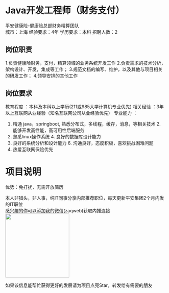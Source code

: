 # Java开发工程师（财务支付）
平安健康险-健康险总部财务精算团队  
城市：上海 经验要求：4年 学历要求：本科  招聘人数：2

## 岗位职责
1.负责健康险财务，支付，精算领域的业务系统开发工作
   2.负责需求的技术分析，架构设计、开发，集成等工作；
   3.规范文档的编写、维护，以及其他与项目相关的研发工作；
   4.领导安排的其他工作

## 岗位要求
教育程度	：本科及本科以上学历(211或985大学计算机专业优先) 
   相关经验	：3年以上互联网从业经验（知名互联网公司从业经验优先）
    专业能力	： 
   1. 精通 java，springboot, 熟悉分布式，多线程，缓存，消息，等相关技术
    2. 能够开发高性能，高可用性后端服务 
   3. 熟悉linux操作系统
    4. 良好的数据库设计能力 
   5. 良好的系统分析和设计能力
    6. 沟通良好，态度积极，喜欢挑战困难问题 
   7. 热爱互联网保险优先

# 项目说明

优势：免打扰，无需开放简历

本人非猎头，非人事，纯IT同事分享内部推荐职位，每天更新平安集团2个月内发的IT职位  
感兴趣的你可以添加我的微信(zaqweb)获取内推连接  
<img src="https://github.com/zaqweb/PA-IT-JOBS/blob/master/WechatICode.jpeg"  height="200" width="200">

如果该信息能帮忙获得更好的发展请为项目点亮Star，转发给有需要的朋友




